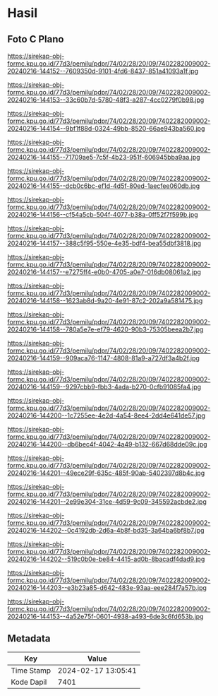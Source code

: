 # Hasil

## Foto C Plano

https://sirekap-obj-formc.kpu.go.id/77d3/pemilu/pdpr/74/02/28/20/09/7402282009002-20240216-144152--7609350d-9101-4fd6-8437-851a41093a1f.jpg

https://sirekap-obj-formc.kpu.go.id/77d3/pemilu/pdpr/74/02/28/20/09/7402282009002-20240216-144153--33c60b7d-5780-48f3-a287-4cc0279f0b98.jpg

https://sirekap-obj-formc.kpu.go.id/77d3/pemilu/pdpr/74/02/28/20/09/7402282009002-20240216-144154--9bf1f88d-0324-49bb-8520-66ae943ba560.jpg

https://sirekap-obj-formc.kpu.go.id/77d3/pemilu/pdpr/74/02/28/20/09/7402282009002-20240216-144155--71709ae5-7c5f-4b23-951f-606945bba9aa.jpg

https://sirekap-obj-formc.kpu.go.id/77d3/pemilu/pdpr/74/02/28/20/09/7402282009002-20240216-144155--dcb0c6bc-ef1d-4d5f-80ed-1aecfee060db.jpg

https://sirekap-obj-formc.kpu.go.id/77d3/pemilu/pdpr/74/02/28/20/09/7402282009002-20240216-144156--cf54a5cb-504f-4077-b38a-0ff52f7f599b.jpg

https://sirekap-obj-formc.kpu.go.id/77d3/pemilu/pdpr/74/02/28/20/09/7402282009002-20240216-144157--388c5f95-550e-4e35-bdf4-bea55dbf3818.jpg

https://sirekap-obj-formc.kpu.go.id/77d3/pemilu/pdpr/74/02/28/20/09/7402282009002-20240216-144157--e7275ff4-e0b0-4705-a0e7-016db08061a2.jpg

https://sirekap-obj-formc.kpu.go.id/77d3/pemilu/pdpr/74/02/28/20/09/7402282009002-20240216-144158--1623ab8d-9a20-4e91-87c2-202a9a581475.jpg

https://sirekap-obj-formc.kpu.go.id/77d3/pemilu/pdpr/74/02/28/20/09/7402282009002-20240216-144158--780a5e7e-ef79-4620-90b3-75305beea2b7.jpg

https://sirekap-obj-formc.kpu.go.id/77d3/pemilu/pdpr/74/02/28/20/09/7402282009002-20240216-144159--909aca76-1147-4808-81a9-a727df3a4b2f.jpg

https://sirekap-obj-formc.kpu.go.id/77d3/pemilu/pdpr/74/02/28/20/09/7402282009002-20240216-144159--9297cbb9-fbb3-4ada-b270-0cfb91085fa4.jpg

https://sirekap-obj-formc.kpu.go.id/77d3/pemilu/pdpr/74/02/28/20/09/7402282009002-20240216-144200--1c7255ee-4e2d-4a54-8ee4-2dd4e641de57.jpg

https://sirekap-obj-formc.kpu.go.id/77d3/pemilu/pdpr/74/02/28/20/09/7402282009002-20240216-144200--db6bec4f-4042-4a49-b132-667d68dde09c.jpg

https://sirekap-obj-formc.kpu.go.id/77d3/pemilu/pdpr/74/02/28/20/09/7402282009002-20240216-144201--49ece29f-635c-485f-90ab-5402397d8b4c.jpg

https://sirekap-obj-formc.kpu.go.id/77d3/pemilu/pdpr/74/02/28/20/09/7402282009002-20240216-144201--2e99e304-31ce-4d59-9c09-345592acbde2.jpg

https://sirekap-obj-formc.kpu.go.id/77d3/pemilu/pdpr/74/02/28/20/09/7402282009002-20240216-144202--0c4192db-2d6a-4b8f-bd35-3a64ba6bf8b7.jpg

https://sirekap-obj-formc.kpu.go.id/77d3/pemilu/pdpr/74/02/28/20/09/7402282009002-20240216-144202--519c0b0e-be84-4415-ad0b-8bacadf4dad9.jpg

https://sirekap-obj-formc.kpu.go.id/77d3/pemilu/pdpr/74/02/28/20/09/7402282009002-20240216-144203--e3b23a85-d642-483e-93aa-eee284f7a57b.jpg

https://sirekap-obj-formc.kpu.go.id/77d3/pemilu/pdpr/74/02/28/20/09/7402282009002-20240216-144153--4a52e75f-0601-4938-a493-6de3c6fd653b.jpg


## Metadata

| Key        | Value               |
| ---------- | ------------------- |
| Time Stamp | 2024-02-17 13:05:41 |
| Kode Dapil | 7401                |




